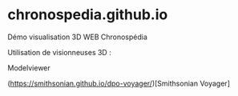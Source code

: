 # chronospedia.github.io
Démo visualisation 3D WEB Chronospédia

Utilisation de visionneuses 3D : 

Modelviewer

(https://smithsonian.github.io/dpo-voyager/)[Smithsonian Voyager]
